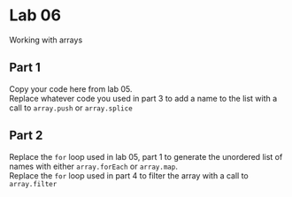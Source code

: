 # Lab 06

Working with arrays

## Part 1

Copy your code here from lab 05.  
Replace whatever code you used in part 3 to add a name to the list with a call to `array.push` or `array.splice`

## Part 2
Replace the `for` loop used in lab 05, part 1 to generate the unordered list of names with either `array.forEach` or `array.map`.  
Replace the `for` loop used in part 4 to filter the array with a call to `array.filter`


